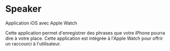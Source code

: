 # Speaker

Application iOS avec Apple Watch

Cette application permet d'enregistrer des phrases que votre iPhone pourra dire à votre place. Cette application est intégrée à l'Apple Watch pour offrir un raccourci à l'utilisateur.